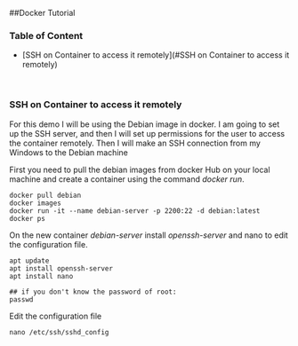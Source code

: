 ##Docker Tutorial

### Table of Content
- [SSH on Container to access it remotely](#SSH on Container to access it remotely)

<br />


### SSH on Container to access it remotely

For this demo I will be using the Debian image in docker. I am going to set up the SSH server, and then I will set up 
permissions for the user to access the container remotely. Then I will make an SSH connection from my Windows to the 
Debian machine

First you need to pull the debian images from docker Hub on your local machine and create a container using the 
command *docker run*.
```
docker pull debian
docker images
docker run -it --name debian-server -p 2200:22 -d debian:latest
docker ps
```

On the new container *debian-server* install *openssh-server* and nano to edit the configuration file. 
```
apt update
apt install openssh-server
apt install nano

## if you don't know the password of root:
passwd
```
Edit the configuration file
```
nano /etc/ssh/sshd_config
```